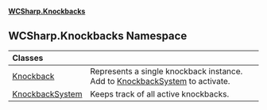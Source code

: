 #### [WCSharp\.Knockbacks](README.md 'README')

## WCSharp\.Knockbacks Namespace

| Classes | |
| :--- | :--- |
| [Knockback](WCSharp.Knockbacks.Knockback.md 'WCSharp\.Knockbacks\.Knockback') | Represents a single knockback instance\. Add to [KnockbackSystem](WCSharp.Knockbacks.KnockbackSystem.md 'WCSharp\.Knockbacks\.KnockbackSystem') to activate\. |
| [KnockbackSystem](WCSharp.Knockbacks.KnockbackSystem.md 'WCSharp\.Knockbacks\.KnockbackSystem') | Keeps track of all active knockbacks\. |
